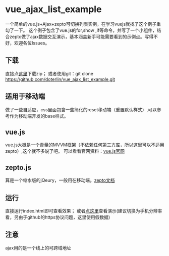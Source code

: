 # vue_ajax_list_example
一个简单的vue.js+Ajax+zepto可切换列表实例，在学习vuejs就找了这个例子重勾了一下。
这个例子包含了vue.js的for,show ,if等命令，并写了一个小组件，结合zepto做了ajax数据交互演示，基本涵盖新手可能需要看到的示例点。写得不好，欢迎各位Issues。

## 下载
直接点[这里](https://github.com/doterlin/vue_ajax_list_example/archive/master.zip)下载zip；
或者使用git：git clone https://github.com/doterlin/vue_ajax_list_example.git

## 适用于移动端
做了一些自适应，css里面包含一些简化的reset移动端（重置默认样式）,可以参考作为移动端开发的base样式。

## vue.js
vue.js大概是一个青量的MVVM框架（不依赖任何第三方库，所以这里可以不适用zepto）,这个就不多说了吧。
可以看看官网资料：[vue.js官网](http://cn.vuejs.org)

## zepto.js
算是一个缩水版的jQeury，一般用在移动端。[zepto文档](http://www.css88.com/doc/zeptojs_api)

## 运行
直接运行index.html即可查看效果；
或者[点这里](https://doterlin.github.io/blog/vuejs/vue_ajax_list_example)查看演示(建议切换为手机分辨率看，另由于github的https协议问题，这里使用假数据)

## 注意
ajax用的是一个线上的可跨域地址
